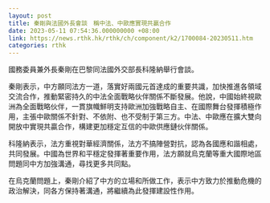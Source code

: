 ```yaml
---
layout: post
title: 秦剛與法國外長會談　稱中法、中歐應實現共贏合作
date: 2023-05-11 07:54:36.000000000 +08:00
link: https://news.rthk.hk/rthk/ch/component/k2/1700084-20230511.htm
categories: rthk
---
```


國務委員兼外長秦剛在巴黎同法國外交部長科隆納舉行會談。

秦剛表示，中方願同法方一道，落實好兩國元首達成的重要共識，加快推進各領域交流合作，推動緊密持久的中法全面戰略伙伴關係不斷發展。他說，中國始終視歐洲為全面戰略伙伴，一貫旗幟鮮明支持歐洲加強戰略自主、在國際舞台發揮積極作用，主張中歐關係不針對、不依附、也不受制于第三方。中法、中歐應在擴大雙向開放中實現共贏合作，構建更加穩定互信的中歐供應鏈伙伴關係。

科隆納表示，法方重視對華經濟關係，法方不搞陣營對抗，認為各國應和諧相處，共同發展。中國為世界和平穩定發揮著重要作用，法方願就烏克蘭等重大國際地區問題同中方加強溝通，尋找更多共同點。

在烏克蘭問題上，秦剛介紹了中方的立場和所做工作，表示中方致力於推動危機的政治解決，同各方保持著溝通，將繼續為此發揮建設性作用。

